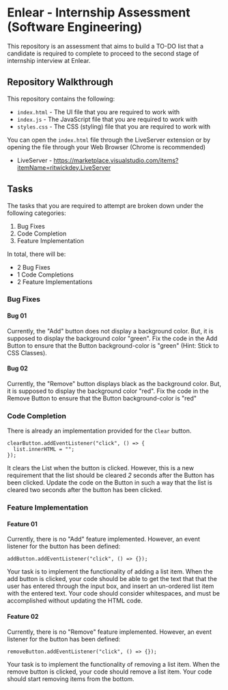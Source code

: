 # Enlear - Internship Assessment (Software Engineering)

This repository is an assessment that aims to build a TO-DO list that a candidate is required to complete to proceed to the second stage of internship interview at Enlear.

## Repository Walkthrough

This repository contains the following:

- `index.html` - The UI file that you are required to work with
- `index.js` - The JavaScript file that you are required to work with
- `styles.css` - The CSS (styling) file that you are required to work with

You can open the `index.html` file through the LiveServer extension or by opening the file through your Web Browser (Chrome is recommended)

- LiveServer - https://marketplace.visualstudio.com/items?itemName=ritwickdey.LiveServer

## Tasks

The tasks that you are required to attempt are broken down under the following categories:

1. Bug Fixes
2. Code Completion
3. Feature Implementation

In total, there will be:

- 2 Bug Fixes
- 1 Code Completions
- 2 Feature Implementations

### Bug Fixes

#### Bug 01

Currently, the "Add" button does not display a background color. But, it is supposed to display the background color "green". Fix the code in the Add Button to ensure that the Button background-color is "green" (Hint: Stick to CSS Classes).

#### Bug 02

Currently, the "Remove" button displays black as the background color. But, it is supposed to display the background color "red". Fix the code in the Remove Button to ensure that the Button background-color is "red"

### Code Completion

There is already an implementation provided for the `Clear` button.

```
clearButton.addEventListener("click", () => {
  list.innerHTML = "";
});

```

It clears the List when the button is clicked. However, this is a new requirement that the list should be cleared _2_ seconds after the Button has been clicked. Update the code on the Button in such a way that the list is cleared two seconds after the button has been clicked.

### Feature Implementation

#### Feature 01

Currently, there is no "Add" feature implemented. However, an event listener for the button has been defined:

```
addButton.addEventListener("click", () => {});
```

Your task is to implement the functionality of adding a list item. When the add button is clicked, your code should be able to get the text that that the user has entered through the input box, and insert an un-ordered list item with the entered text. Your code should consider whitespaces, and must be accomplished without updating the HTML code.

#### Feature 02

Currently, there is no "Remove" feature implemented. However, an event listener for the button has been defined:

```
removeButton.addEventListener("click", () => {});
```

Your task is to implement the functionality of removing a list item. When the remove button is clicked, your code should remove a list item.
Your code should start removing items from the bottom.